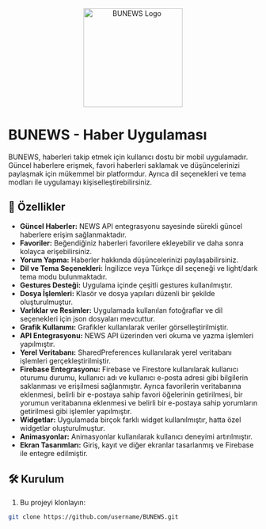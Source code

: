 <div align="center">
  <img src="https://link.to.your/logo.png" alt="BUNEWS Logo" width="200"/>
</div>

# BUNEWS - Haber Uygulaması

BUNEWS, haberleri takip etmek için kullanıcı dostu bir mobil uygulamadır. Güncel haberlere erişmek, favori haberleri saklamak ve düşüncelerinizi paylaşmak için mükemmel bir platformdur. Ayrıca dil seçenekleri ve tema modları ile uygulamayı kişiselleştirebilirsiniz.

## 🚀 Özellikler

- **Güncel Haberler:** NEWS API entegrasyonu sayesinde sürekli güncel haberlere erişim sağlanmaktadır.
- **Favoriler:** Beğendiğiniz haberleri favorilere ekleyebilir ve daha sonra kolayca erişebilirsiniz.
- **Yorum Yapma:** Haberler hakkında düşüncelerinizi paylaşabilirsiniz.
- **Dil ve Tema Seçenekleri:** İngilizce veya Türkçe dil seçeneği ve light/dark tema modu bulunmaktadır.
- **Gestures Desteği:** Uygulama içinde çeşitli gestures kullanılmıştır.
- **Dosya İşlemleri:** Klasör ve dosya yapıları düzenli bir şekilde oluşturulmuştur.
- **Varlıklar ve Resimler:** Uygulamada kullanılan fotoğraflar ve dil seçenekleri için json dosyaları mevcuttur.
- **Grafik Kullanımı:** Grafikler kullanılarak veriler görselleştirilmiştir.
- **API Entegrasyonu:** NEWS API üzerinden veri okuma ve yazma işlemleri yapılmıştır.
- **Yerel Veritabanı:** SharedPreferences kullanılarak yerel veritabanı işlemleri gerçekleştirilmiştir.
- **Firebase Entegrasyonu:** Firebase ve Firestore kullanılarak kullanıcı oturumu durumu, kullanıcı adı ve kullanıcı e-posta adresi gibi bilgilerin saklanması ve erişilmesi sağlanmıştır. Ayrıca favorilerin veritabanına eklenmesi, belirli bir e-postaya sahip favori öğelerinin getirilmesi, bir yorumun veritabanına eklenmesi ve belirli bir e-postaya sahip yorumların getirilmesi gibi işlemler yapılmıştır.
- **Widgetlar:** Uygulamada birçok farklı widget kullanılmıştır, hatta özel widgetlar oluşturulmuştur.
- **Animasyonlar:** Animasyonlar kullanılarak kullanıcı deneyimi artırılmıştır.
- **Ekran Tasarımları:** Giriş, kayıt ve diğer ekranlar tasarlanmış ve Firebase ile entegre edilmiştir.

## 🛠️ Kurulum

1. Bu projeyi klonlayın:

```bash
git clone https://github.com/username/BUNEWS.git
